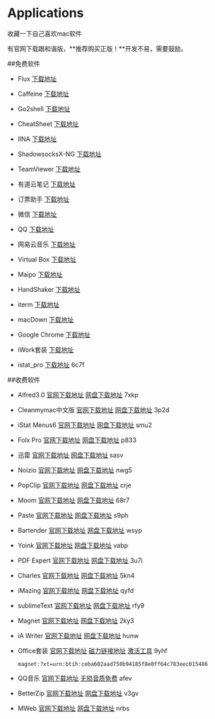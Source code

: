 # Applications

收藏一下自己喜欢mac软件

有官网下载跟和谐版，**推荐购买正版！**开发不易，需要鼓励。

##免费软件
* Flux [下载地址](https://justgetflux.com)

* Caffeine [下载地址](http://lightheadsw.com/caffeine/)

* Go2shell [下载地址](http://zipzapmac.com/go2shell)

* CheatSheet [下载地址](https://www.mediaatelier.com/CheatSheet/)

* IINA [下载地址](https://lhc70000.github.io/iina/)

* ShadowsocksX-NG [下载地址](https://github.com/shadowsocks/ShadowsocksX-NG/releases/)

* TeamViewer [下载地址](https://www.teamviewer.com/zhcn/download/mac/)

* 有道云笔记 [下载地址](https://note.youdao.com/download.html#mac)

* 订票助手 [下载地址](https://itunes.apple.com/cn/app/订票助手/id1163682213?mt=12&ign-itsct=1163682213-1163682213&ign-itscg=0177&ign-mpt=uo%3D4)

* 微信 [下载地址](https://mac.weixin.qq.com)

* QQ [下载地址](https://im.qq.com/macqq/)

* 网易云音乐 [下载地址](https://music.163.com/#/download)

* Virtual Box [下载地址](http://www.oracle.com/technetwork/server-storage/virtualbox/downloads/index.html)

* Maipo [下载地址](https://itunes.apple.com/cn/app/maipo-极致微博体验/id789066512?mt=12)

* HandShaker [下载地址](https://www.smartisan.com/apps/handshaker)

* iterm [下载地址](https://www.iterm2.com)

* macDown [下载地址](https://macdown.uranusjr.com)

* Google Chrome [下载地址](https://www.google.com/chrome/browser/desktop/index.html)

* iWork套装 [下载地址](https://www.apple.com/iwork/)

* istat_pro [下载地址](https://pan.baidu.com/s/1nvh4F9Z) 6c7f

##收费软件
* Alfred3.0 [官网下载地址](https://cachefly.alfredapp.com/Alfred_3.5.1_883.dmg) [网盘下载地址](https://pan.baidu.com/s/1qXCSTQk) 7xkp

* Cleanmymac中文版 [官网下载地址](http://www.mycleanmymac.com/xiazai.html) [网盘下载地址](https://pan.baidu.com/s/1hr7haRi) 3p2d

* iStat Menus6 [官网下载地址](https://bjango.com/mac/istatmenus/) [网盘下载地址](https://pan.baidu.com/share/init?surl=dEHYRqL) smu2

* Folx Pro [官网下载地址](https://mac.eltima.com/cn/download-manager.html) [网盘下载地址](https://pan.baidu.com/share/init?surl=nvFlFEL) p833

* 迅雷 [官网下载地址](http://mac.xunlei.com) [网盘下载地址](https://pan.baidu.com/s/1cCti7G) sasv

* Noizio [官网下载地址](http://noiz.io) [网盘下载地址](https://pan.baidu.com/share/init?surl=o7A2fTC) nwg5 

* PopClip [官网下载地址](http://pilotmoon.com/popclip/) [网盘下载地址](https://pan.baidu.com/share/init?surl=boBPfP1)  crje

* Moom [官网下载地址](https://manytricks.com/moom/) [网盘下载地址](https://pan.baidu.com/share/init?surl=sl4RuI5) 68r7

* Paste [官网下载地址](https://pasteapp.me) [网盘下载地址](https://pan.baidu.com/share/init?surl=c1N078c) s9ph

* Bartender  [官网下载地址](https://www.macbartender.com) [网盘下载地址](https://pan.baidu.com/share/init?surl=hrDSFvI) wsyp

* Yoink [官网下载地址](https://eternalstorms.at/yoink/mac/Yoink_for_Mac_-_Simplify_and_Improve_Drag_and_Drop_on_your_Mac/Yoink_for_Mac_-_Simplify_drag_and_drop_on_your_Mac.html) [网盘下载地址](https://pan.baidu.com/share/init?surl=cDEIBW) vabp

* PDF Expert [官网下载地址](https://pdfexpert.com/zh) [网盘下载地址](https://pan.baidu.com/s/1o8mmtAi) 3u7i

* Charles  [官网下载地址](https://www.charlesproxy.com/download/) [网盘下载地址](https://pan.baidu.com/share/init?surl=hsxmC4G) 5kn4

* iMazing  [官网下载地址](https://imazing.com/zh/download) [网盘下载地址](https://pan.baidu.com/share/init?surl=nu7Cgjf) qyfd 

* sublimeText [官网下载地址](https://www.sublimetext.com) [网盘下载地址](https://pan.baidu.com/s/1bzRAqy) rfy9

* Magnet  [官网下载地址](http://magnet.crowdcafe.com) [网盘下载地址](https://pan.baidu.com/share/init?surl=sloa3FZ) 2ky3

* iA Writer  [官网下载地址](https://itunes.apple.com/us/app/ia-writer/id775737172?mt=8) [网盘下载地址](https://pan.baidu.com/share/init?surl=dE3ibZj) hunw

* Office套装  [官网下载地址](https://products.office.com/zh-CN/compare-all-microsoft-office-products?tab=1) [磁力链接地址](magnet:?xt=urn:btih:ceba602aad758b94185f8e0ff64c783eec015486)  [激活工具](http://pan.baidu.com/s/1dEbGurv) 9yhf 

	`magnet:?xt=urn:btih:ceba602aad758b94185f8e0ff64c783eec015486`
 
* QQ音乐  [官网下载地址](https://y.qq.com/download/mac.html?part=1&ADTAG=YQQ) [无损音质免费](https://pan.baidu.com/s/1dEJyv1B) afev 

* BetterZip [官网下载地址](https://macitbetter.com) [网盘下载地址](https://pan.baidu.com/share/init?surl=hsy8Vg4) v3gv

* MWeb [官网下载地址](http://zh.mweb.im) [网盘下载地址](https://pan.baidu.com/s/1kVIM627) nrbs

